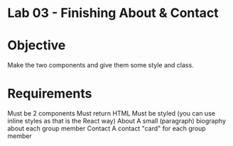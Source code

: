 # Lab 03 - Finishing About & Contact

# Objective

Make the two components and give them some style and class.

# Requirements

Must be 2 components
Must return HTML
Must be styled (you can use inline styles as that is the React way)
About
A small (paragraph) biography about each group member
Contact
A contact "card" for each group member
